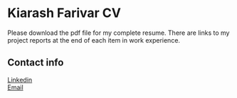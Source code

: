 # Kiarash Farivar CV
Please download the pdf file for my complete resume. 
There are links to my project reports at the end of each item in work experience. 

## Contact info
[Linkedin](https://www.linkedin.com/in/kiarash-farivar-7048951b8/)  
[Email](mailto:kiarash.farivar@gmail.com)
